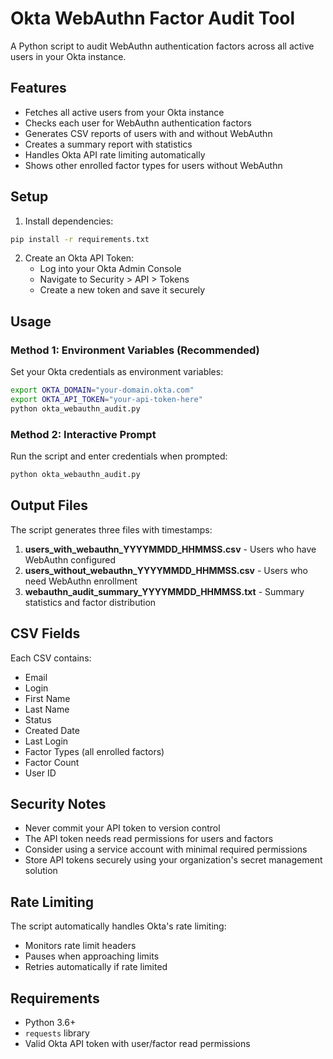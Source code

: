 # Okta WebAuthn Factor Audit Tool

A Python script to audit WebAuthn authentication factors across all active users in your Okta instance.

## Features

- Fetches all active users from your Okta instance
- Checks each user for WebAuthn authentication factors
- Generates CSV reports of users with and without WebAuthn
- Creates a summary report with statistics
- Handles Okta API rate limiting automatically
- Shows other enrolled factor types for users without WebAuthn

## Setup

1. Install dependencies:
```bash
pip install -r requirements.txt
```

2. Create an Okta API Token:
   - Log into your Okta Admin Console
   - Navigate to Security > API > Tokens
   - Create a new token and save it securely

## Usage

### Method 1: Environment Variables (Recommended)

Set your Okta credentials as environment variables:

```bash
export OKTA_DOMAIN="your-domain.okta.com"
export OKTA_API_TOKEN="your-api-token-here"
python okta_webauthn_audit.py
```

### Method 2: Interactive Prompt

Run the script and enter credentials when prompted:

```bash
python okta_webauthn_audit.py
```

## Output Files

The script generates three files with timestamps:

1. **users_with_webauthn_YYYYMMDD_HHMMSS.csv** - Users who have WebAuthn configured
2. **users_without_webauthn_YYYYMMDD_HHMMSS.csv** - Users who need WebAuthn enrollment
3. **webauthn_audit_summary_YYYYMMDD_HHMMSS.txt** - Summary statistics and factor distribution

## CSV Fields

Each CSV contains:
- Email
- Login
- First Name
- Last Name
- Status
- Created Date
- Last Login
- Factor Types (all enrolled factors)
- Factor Count
- User ID

## Security Notes

- Never commit your API token to version control
- The API token needs read permissions for users and factors
- Consider using a service account with minimal required permissions
- Store API tokens securely using your organization's secret management solution

## Rate Limiting

The script automatically handles Okta's rate limiting:
- Monitors rate limit headers
- Pauses when approaching limits
- Retries automatically if rate limited

## Requirements

- Python 3.6+
- `requests` library
- Valid Okta API token with user/factor read permissions